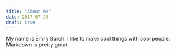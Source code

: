 ```yaml
---
title: "About Me"
date: 2017-07-29
draft: true
---
```



My name is Emily Burch. I like to make cool things with cool people. Markdown is pretty great.

